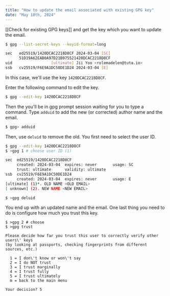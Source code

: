 ```yaml
---
title: "How to update the email associated with existing GPG key"
date: "May 18th, 2024"
---
```


[[Check for existing GPG keys]] and get the key which you want to update the email.

```sh
$ gpg --list-secret-keys --keyid-format=long

sec   ed25519/1420DCAC2218D8CF 2024-03-04 [SC]
      51D19A62EAB0A97D21B975521420DCAC2218D8CF
uid                 [ultimate] Jii Yoo <rolemadelen@tuta.io>
ssb   cv25519/F6E9A1DC50DE1D24 2024-03-04 [E]
```

In this case, we'll use the key `1420DCAC2218D8CF`.

Enter the following command to edit the key.
```sh
$ gpg --edit-key 1420DCAC2218D8CF
```

Then the you'll be in gpg prompt session waiting for you to type a command. Type `adduid` to add the new (or corrected) author name and the email.

```sh
$ gpg> adduid
```

Then, use `deluid` to remove the old. You first need to select the user ID.

```sh
$ gpg --edit-key 1420DCAC2218D8CF
$ >gpg 1 # choose user ID (1)

sec  ed25519/1420DCAC2218D8CF
     created: 2024-03-04  expires: never       usage: SC
     trust: ultimate      validity: ultimate
ssb  cv25519/F6E9A1DC50DE1D24
     created: 2024-03-04  expires: never       usage: E
[ultimate] (1)*. OLD NAME <OLD EMAIL>
[ unknown] (2). NEW NAME <NEW EMAIL>

$ >gpg deluid
```

You end up with an updated name and the email. One last thing you need to do is configure how much you trust this key.

```shell
$ >gpg 2 # choose 
$ >gpg trust

Please decide how far you trust this user to correctly verify other users\' keys
(by looking at passports, checking fingerprints from different sources, etc.)

  1 = I don\'t know or won\'t say
  2 = I do NOT trust
  3 = I trust marginally
  4 = I trust fully
  5 = I trust ultimately
  m = back to the main menu

Your decision? 5
```
